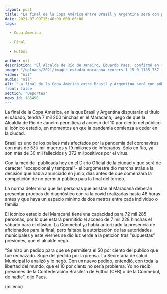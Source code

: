 ```yaml
---
layout: post
title: "La final de la Copa América entre Brasil y Argentina será con público; permitirán el 10 por ciento de aforo."
date: 2021-07-09T15:46:00.000-06:00
tags:
  
  - Copa America
  
  - Final
  
  - Futbol
  
author: nil
description: "El Alcalde de Río de Janeiro, Eduardo Paes, confirmó en rueda de prensa que aceptó la solicitud de la Confederación Suramericana de Futbol (Conmebol) tras el visto bueno de la secretaría de Salud, por la notoria reducción de casos y muertes por covid-19 en la ciudad."
image: "/uploads/2021/images-estadio-maracana-reuters-1_15_0_1185_737.jpg"
video: "nil"
audio: "nil"
alt: "La final de la Copa América entre Brasil y Argentina será con público; permitirán el 10 por ciento de aforo."
front: false
section: "Deportes"
news_id: 185490
---
```


La final de la Copa América, en la que Brasil y Argentina disputarán el título el sábado, tendrá 7 mil 200 hinchas en el Maracaná, luego de que la Alcaldía de Río de Janeiro permitiera al acceso del 10  por ciento del público al icónico estadio, en momentos en que la pandemia comienza a ceder en la ciudad. 

Brasil es uno de los países más afectados por la pandemia del coronavirus con más de 530 mil muertos y 19 millones de infectados. Solo en Río, ya son más de 30 mil fallecidos y 372 mil positivos por el virus. 

Con la medida -publicada hoy en el Diario Oficial de la ciudad y que será de carácter "excepcional y temporal"- el burgomestre dio marcha atrás a la decisión que había anunciado en junio, días antes de que comenzara la competición de no permitir público para la final del torneo. 

La norma determina que las personas que asistan al Maracaná deberán presentar pruebas de diagnóstico contra la covid realizadas hasta 48 horas antes y que haya un espacio mínimo de dos metros entre cada individuo o familia. 

El icónico estadio del Maracaná tiene una capacidad para 72 mil 285 personas, por lo que estará permitido el acceso de 7 mil 228 hinchas el sábado para el clásico. La Conmebol ya había autorizado la presencia de aficionados para la final, pero faltaba la autorización de las autoridades municipales y este viernes se dio luz verde a la petición tras "supuestas" presiones, que el alcalde negó. 

"Se hizo un pedido para que se permitiera el 50  por ciento del público que fue rechazado. Supe del pedido por la prensa. La Secretaría de salud Municipal lo analizó y lo negó. Con un nuevo pedido, entendió, con toda la libertad del mundo, que el 10  por ciento no sería problema. Yo no recibí presiones de la Confederación Brasileña de Futbol (CFB) o de la Conmebol, de nadie", dijo Paes. 

(milenio)